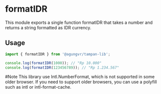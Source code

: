 # formatIDR

This module exports a single function formatIDR that takes a number and returns a string formatted as IDR currency.

## Usage

```ts
import { formatIDR } from '@agungvr/tampan-lib';

console.log(formatIDR(1000)); // "Rp 10.000"
console.log(formatIDR(123456789)); // "Rp 1.234.567"
```

#Note
This library use Intl.NumberFormat, which is not supported in some older browser. If you need to support older browsers, you can use a polyfill such as intl or intl-format-cache.

